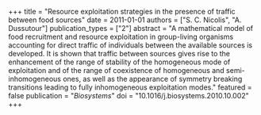 +++
title = "Resource exploitation strategies in the presence of traffic between food sources"
date = 2011-01-01
authors = ["S. C. Nicolis", "A. Dussutour"]
publication_types = ["2"]
abstract = "A mathematical model of food recruitment and resource exploitation in group-living organisms accounting for direct traffic of individuals between the available sources is developed. It is shown that traffic between sources gives rise to the enhancement of the range of stability of the homogeneous mode of exploitation and of the range of coexistence of homogeneous and semi-inhomogeneous ones, as well as the appearance of symmetry breaking transitions leading to fully inhomogeneous exploitation modes."
featured = false
publication = "*Biosystems*"
doi = "10.1016/j.biosystems.2010.10.002"
+++

